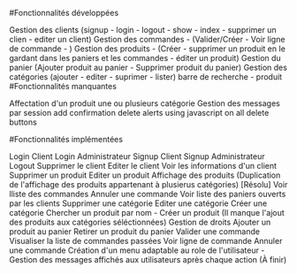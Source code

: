 #Fonctionnalités développées

Gestion des clients (signup - login - logout - show - index - supprimer un clien - editer un client)
Gestion des commandes - (Valider/Créer - Voir ligne de commande - )
Gestion des produits - (Créer - supprimer un produit en le gardant dans les paniers et les commandes - éditer un produit)
Gestion du panier (Ajouter produit au panier - Supprimer produit du panier)
Gestion des catégories (ajouter - editer - suprimer - lister)
barre de recherche - produit
#Fonctionnalités manquantes

Affectation d'un produit une ou plusieurs catégorie
Gestion des messages par session
add confirmation delete alerts using javascript on all delete buttons


#Fonctionnalités implémentées

Login Client
Login Administrateur
Signup Client
Signup Administrateur
Logout
Supprimer le client
Editer le client
Voir les informations d'un client
Supprimer un produit
Editer un produit
Affichage des produits (Duplication de l'affichage des produits appartenant à plusierus catégories) [Résolu]
Voir lliste des commandes
Annuler une commande
Voir liste des paniers ouverts par les clients
Supprimer une catégorie
Editer une catégorie
Créer une catégorie
Chercher un produit par nom
    - Créer un produit (Il manque l'ajout des produits aux catégories séléctionnées)
Gestion de droits
Ajouter un produit au panier
Retirer un produit du panier
Valider une commande
Visualiser la liste de commandes passées
Voir ligne de commande
Annuler une commande
Création d'un menu adaptable au role de l'utilisateur
    - Gestion des messages affichés aux utilisateurs après chaque action (À finir)


